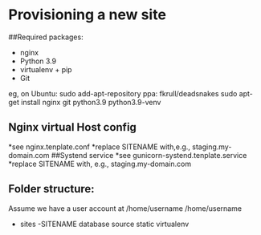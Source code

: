 Provisioning a new site
=======================


##Required packages:
* nginx
* Python 3.9
* virtualenv + pip
* Git



eg, on Ubuntu:
sudo add-apt-repository ppa: fkrull/deadsnakes
sudo apt-get install nginx git python3.9 python3.9-venv

## Nginx virtual Host config
*see nginx.tenplate.conf
*replace SITENAME with,e.g., staging.my-domain.com
##Systend service
*see gunicorn-systend.tenplate.service
*replace SITENAME with, e.g., staging.my-domain.com

## Folder structure:
Assume we have a user account at /home/username
/home/username
- sites
    -SITENAME
        database
        source
        static
        virtualenv
